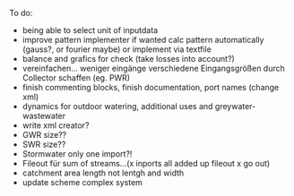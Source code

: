 To do:

-	being able to select unit of inputdata 
- 	improve pattern implementer if wanted calc pattern automatically (gauss?, or fourier maybe) or implement via textfile
- 	balance and grafics for check (take losses into account?)
-  	vereinfachen... weniger eingänge verschiedene Eingangsgrößen durch Collector schaffen (eg. PWR)
-	finish commenting blocks, finish documentation, port names (change xml)
- 	dynamics for outdoor watering, additional uses and greywater-wastewater
-	write xml creator?
- 	GWR size??
-	SWR size??
-	Stormwater only one import?!
-	Fileout für sum of streams...(x inports all added up fileout x go out)
-	catchment area length not lentgh and width
-	update scheme complex system